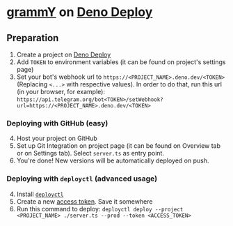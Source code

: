 # [grammY](https://grammy.dev) on [Deno Deploy](https://deno.com/deploy)

## Preparation

1. Create a project on [Deno Deploy](https://deno.com/deploy)
2. Add `TOKEN` to environment variables (it can be found on project's settings page)
3. Set your bot's webhook url to `https://<PROJECT_NAME>.deno.dev/<TOKEN>` (Replacing `<...>` with respective values). In order to do that, run this url (in your browser, for example): `https://api.telegram.org/bot<TOKEN>/setWebhook?url=https://<PROJECT_NAME>.deno.dev/<TOKEN>`

### Deploying with GitHub (easy)

4. Host your project on GitHub
5. Set up Git Integration on project page (it can be found on Overview tab or on Settings tab). Select `server.ts` as entry point.
6. You're done! New versions will be automatically deployed on push.

### Deploying with `deployctl` (advanced usage)

4. Install [`deployctl`](https://github.com/denoland/deployctl)
5. Create a new [access token](https://dash.deno.com/user/access-tokens). Save it somewhere
6. Run this command to deploy: `deployctl deploy --project <PROJECT_NAME> ./server.ts --prod --token <ACCESS_TOKEN>`

